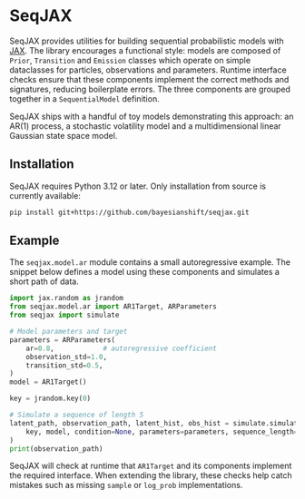 # SeqJAX

SeqJAX provides utilities for building sequential probabilistic models with [JAX](https://github.com/google/jax). The library encourages a functional style: models are composed of `Prior`, `Transition` and `Emission` classes which operate on simple dataclasses for particles, observations and parameters. Runtime interface checks ensure that these components implement the correct methods and signatures, reducing boilerplate errors. The three components are grouped together in a ``SequentialModel`` definition.

SeqJAX ships with a handful of toy models demonstrating this approach: an AR(1) process, a stochastic volatility model and a multidimensional linear Gaussian state space model.

## Installation

SeqJAX requires Python 3.12 or later. Only installation from source is currently available:

```bash
pip install git+https://github.com/bayesianshift/seqjax.git
```

## Example

The `seqjax.model.ar` module contains a small autoregressive example. The snippet below defines a model using these components and simulates a short path of data.

```python
import jax.random as jrandom
from seqjax.model.ar import AR1Target, ARParameters
from seqjax import simulate

# Model parameters and target
parameters = ARParameters(
    ar=0.8,            # autoregressive coefficient
    observation_std=1.0,
    transition_std=0.5,
)
model = AR1Target()

key = jrandom.key(0)

# Simulate a sequence of length 5
latent_path, observation_path, latent_hist, obs_hist = simulate.simulate(
    key, model, condition=None, parameters=parameters, sequence_length=5
)
print(observation_path)
```

SeqJAX will check at runtime that `AR1Target` and its components implement the required interface. When extending the library, these checks help catch mistakes such as missing `sample` or `log_prob` implementations.
